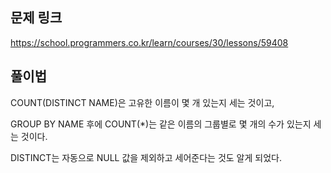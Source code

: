 ## 문제 링크

https://school.programmers.co.kr/learn/courses/30/lessons/59408

## 풀이법

COUNT(DISTINCT NAME)은 고유한 이름이 몇 개 있는지 세는 것이고,

GROUP BY NAME 후에 COUNT(*)는 같은 이름의 그룹별로 몇 개의 수가 있는지 세는 것이다.

DISTINCT는 자동으로 NULL 값을 제외하고 세어준다는 것도 알게 되었다.




